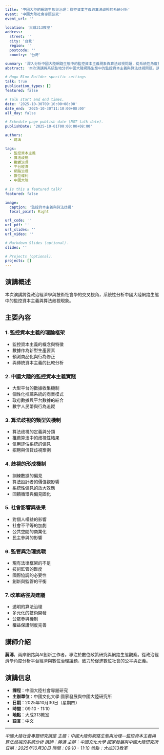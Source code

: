 ```yaml
---
title: '中國大陸的網路生態與治理：監控資本主義與算法歧視的系統分析'
event: '中國大陸社會專題研究'
event_url: ''

location: '大成313教室'
address:
  street: ''
  city: '台北'
  region: ''
  postcode: ''
  country: '台灣'

summary: '深入分析中國大陸網路生態中的監控資本主義現象與算法歧視問題，從系統性角度探討其社會影響'
abstract: '本次演講將系統性地分析中國大陸網路生態中的監控資本主義與算法歧視問題。講師將結合理論框架與實證案例，深入探討平台經濟如何透過數據收集與算法機制形成新的治理模式，以及由此產生的歧視性後果與社會影響。同時分析如何在創新發展與權益保障之間取得平衡。'

# Hugo Blox Builder specific settings
talk: true
publication_types: []
featured: false

# Talk start and end times.
date: '2025-10-30T09:10:00+08:00'
date_end: '2025-10-30T11:10:00+08:00'
all_day: false

# Schedule page publish date (NOT talk date).
publishDate: '2025-10-01T00:00:00+08:00'

authors:
  - 蔣濤

tags:
  - 監控資本主義
  - 算法歧視
  - 數據治理
  - 平台經濟
  - 網路治理
  - 數位權利
  - 中國大陸

# Is this a featured talk?
featured: false

image:
  caption: '監控資本主義與算法歧視'
  focal_point: Right

url_code: ''
url_pdf: ''
url_slides: ''
url_video: ''

# Markdown Slides (optional).
slides: ''

# Projects (optional).
projects: []
---
```


## 演講概述

本次演講將從政治經濟學與技術社會學的交叉視角，系統性分析中國大陸網路生態中的監控資本主義與算法歧視現象。

## 主要內容

### 1. 監控資本主義的理論框架
- 監控資本主義的概念與特徵
- 數據作為新型生產要素
- 預測商品化與行為修正
- 與傳統資本主義的比較分析

### 2. 中國大陸的監控資本主義實踐
- 大型平台的數據收集機制
- 個性化推薦系統的商業模式
- 政府數據與平台數據的結合
- 數字人民幣與行為追蹤

### 3. 算法歧視的類型與機制
- 算法歧視的定義與分類
- 推薦算法中的歧視性結果
- 信用評估系統的偏見
- 招聘與信貸歧視案例

### 4. 歧視的形成機制
- 訓練數據的偏見
- 算法設計者的價值觀影響
- 系統性偏見的放大效應
- 回饋循環與偏見固化

### 5. 社會影響與後果
- 對個人權益的影響
- 社會不平等的加劇
- 公共空間的商業化
- 民主參與的影響

### 6. 監管與治理挑戰
- 現有法律框架的不足
- 技術監管的難度
- 國際協調的必要性
- 創新與監管的平衡

### 7. 改革路徑與建議
- 透明的算法治理
- 多元化的技術開發
- 公眾參與機制
- 權益保護制度完善

## 講師介紹

**蔣濤**，兩岸網路與AI創新工作者，專注於數位政策研究與網路生態觀察。從政治經濟學角度分析平台經濟與數位治理議題，致力於促進數位社會的公平與正義。

## 演講信息

- **課程**：中國大陸社會專題研究
- **主辦單位**：中國文化大學 國家發展與中國大陸研究所
- **日期**：2025年10月30日（星期四）
- **時間**：09:10 - 11:10
- **地點**：大成313教室
- **語言**：中文

---

*中國大陸社會專題研究講座*
*主題：中國大陸的網路生態與治理—監控資本主義與算法歧視的系統分析*
*講師：蔣濤*
*主辦：中國文化大學 國家發展與中國大陸研究所*
*日期：2025年10月30日*
*時間：09:10 - 11:10*
*地點：大成313教室*